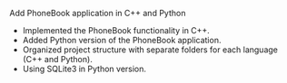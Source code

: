 Add PhoneBook application in C++ and Python

- Implemented the PhoneBook functionality in C++.
- Added Python version of the PhoneBook application.
- Organized project structure with separate folders for each language (C++ and Python).
- Using SQLite3 in Python version.
